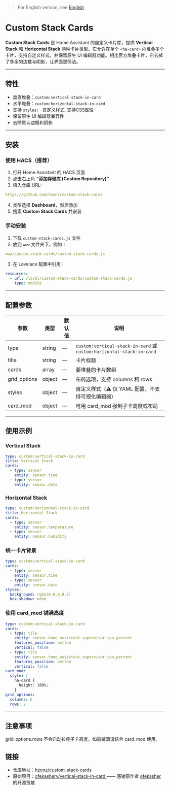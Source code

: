 > For English version, see [English](README.en.md)

# Custom Stack Cards

**Custom Stack Cards** 是 Home Assistant 的自定义卡片库，提供 **Vertical Stack** 和 **Horizontal Stack** 两种卡片类型。它允许在单个 `<ha-card>` 内堆叠多个卡片，支持自定义样式，并保留原生 UI 编辑器功能。相比官方堆叠卡片，它去掉了多余的边框与阴影，让界面更简洁。

---

## 特性

- 垂直堆叠：`custom:vertical-stack-in-card`  
- 水平堆叠：`custom:horizontal-stack-in-card`  
- 支持 `styles: ` 自定义样式, 支持CSS属性  
- 保留原生 UI 编辑器兼容性  
- 去除默认边框和阴影  

---

## 安装

### 使用 HACS（推荐）

1. 打开 Home Assistant 的 HACS 页面  
2. 点击右上角 **“添加存储库 (Custom Repository)”**  
3. 填入仓库 URL:  
```yaml
https://github.com/hzonz/custom-stack-cards
```
4. 类型选择 **Dashboard**，然后添加  
5. 搜索 **Custom Stack Cards** 并安装  

### 手动安装

1. 下载 `custom-stack-cards.js` 文件  
2. 放到 `www` 文件夹下，例如：  
```yaml
www/custom-stack-cards/custom-stack-cards.js
```
3. 在 Lovelace 配置中引用：  
```yaml
resources:
  - url: /local/custom-stack-cards/custom-stack-cards.js
    type: module
```

---

## 配置参数

| 参数            | 类型     | 默认值 | 说明                                                                  |
| ------------- | ------ | --- | ------------------------------------------------------------------- |
| type          | string | —   | `custom:vertical-stack-in-card` 或 `custom:horizontal-stack-in-card` |
| title         | string | —   | 卡片标题                                                                |
| cards         | array  | —   | 要堆叠的卡片数组                                                            |
| grid\_options | object | —   | 布局选项，支持 columns 和 rows                                              |
| styles        | object | —   | 自定义样式（⚠️ 仅 YAML 配置，不支持可视化编辑器）                             |
| card\_mod     | object | —   | 可用 card\_mod 强制子卡高度或布局                                              |

---

## 使用示例

### Vertical Stack
```yaml
type: custom:vertical-stack-in-card
title: Vertical Stack
cards:
  - type: sensor
    entity: sensor.time
  - type: sensor
    entity: sensor.date
```
### Horizontal Stack
```yaml
type: custom:horizontal-stack-in-card
title: Horizontal Stack
cards:
  - type: sensor
    entity: sensor.temperature
  - type: sensor
    entity: sensor.humidity
```

### 统一卡片背景
```yaml
type: custom:vertical-stack-in-card
cards:
  - type: sensor
    entity: sensor.time
  - type: sensor
    entity: sensor.date
styles:
  background: rgba(0,0,0,0.3)
  box-shadow: none

```

### 使用 card_mod 铺满高度
```yaml
type: custom:vertical-stack-in-card
cards:
  - type: tile
    entity: sensor.home_assistant_supervisor_cpu_percent
    features_position: bottom
    vertical: false
  - type: tile
    entity: sensor.home_assistant_supervisor_cpu_percent
    features_position: bottom
    vertical: false
card_mod:
  style: |
    ha-card {
      height: 100%;
    }
grid_options:
  columns: 6
  rows: 2
```

---

## 注意事项
grid_options.rows 不会自动拉伸子卡高度，如需铺满请结合 card_mod 使用。

## 链接
- 仓库地址：[hzonz/custom-stack-cards](https://github.com/hzonz/custom-stack-cards)
- 原始项目：[ofekashery/vertical-stack-in-card ](https://github.com/ofekashery/vertical-stack-in-card) —— 感谢原作者 [ofekasher](https://github.com/ofekasher) 的开源贡献
